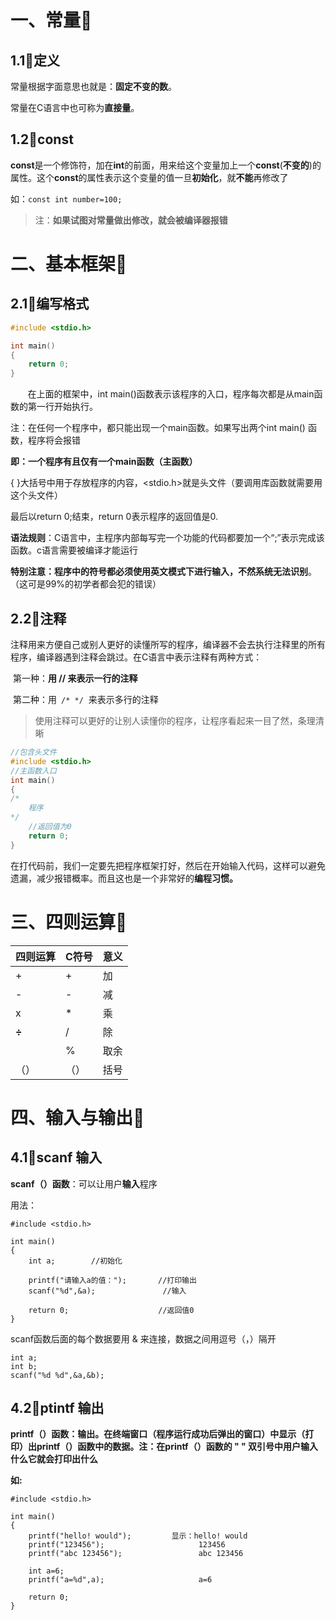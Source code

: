 
# 一、常量🌿


## 1.1💠定义

常量根据字面意思也就是：**固定不变的数**。

常量在C语言中也可称为**直接量**。



## 1.2💠const

**const**是一个修饰符，加在**int**的前面，用来给这个变量加上一个**const**(**不变的**)的属性。这个**const**的属性表示这个变量的值一旦**初始化**，就**不能**再修改了

如：`const int number=100;`

> 注：**如果试图对常量做出修改，就会被编译器报错**



# 二、基本框架🌿


## 2.1💠编写格式

```c
#include <stdio.h>

int main()
{
    return 0;
}
```

        在上面的框架中，int main()函数表示该程序的入口，程序每次都是从main函数的第一行开始执行。

注：在任何一个程序中，都只能出现一个main函数。如果写出两个int main() 函数，程序将会报错

**即：一个程序有且仅有一个main函数（主函数）**

{ }大括号中用于存放程序的内容，<stdio.h>就是头文件（要调用库函数就需要用这个头文件）

最后以return 0;结束，return 0表示程序的返回值是0.

**语法规则**：C语言中，主程序内部每写完一个功能的代码都要加一个“;”表示完成该函数。c语言需要被编译才能运行

**特别注意：程序中的符号都必须使用英文模式下进行输入，不然系统无法识别**。（这可是99%的初学者都会犯的错误）





## 2.2💠注释

​	注释用来方便自己或别人更好的读懂所写的程序，编译器不会去执行注释里的所有程序，编译器遇到注释会跳过。在C语言中表示注释有两种方式：

​	第一种：**用 // 来表示一行的注释**

​	第二种：用<code> /* */</code>  来表示多行的注释

> 使用注释可以更好的让别人读懂你的程序，让程序看起来一目了然，条理清晰


```c
//包含头文件
#include <stdio.h>
//主函数入口
int main()          
{
/*
    程序
*/
    //返回值为0
    return 0;
}
```

在打代码前，我们一定要先把程序框架打好，然后在开始输入代码，这样可以避免遗漏，减少报错概率。而且这也是一个非常好的**编程习惯。**


# 三、四则运算🌿
| 四则运算 | C符号 | 意义 |
| --- | --- | --- |
| + | + | 加 |
| - | - | 减 |
| x | * | 乘 |
| **÷** | / | 除 |
|  | % | 取余 |
| （） | （） | 括号 |



# 四、输入与输出🌿

## 4.1💠scanf 输入

**scanf（）函数**：可以让用户**输入**程序

用法：

```
#include <stdio.h>

int main()
{
    int a;        //初始化

    printf("请输入a的值：");       //打印输出
    scanf("%d",&a);               //输入

    return 0;                    //返回值0
}
```

scanf函数后面的每个数据要用 & 来连接，数据之间用逗号（，）隔开

```
int a;
int b;
scanf("%d %d",&a,&b);
```


## **4.2💠ptintf 输出**

**printf（）函数：输出。在终端窗口（程序运行成功后弹出的窗口）中显示（打印）出printf（）函数中的数据。注：在printf（）函数的 " " 双引号中用户输入什么它就会打印出什么**

**如:**

```
#include <stdio.h>

int main()
{
    printf("hello! would");         显示：hello! would
    printf("123456");                     123456
    printf("abc 123456");                 abc 123456
    
    int a=6;
    printf("a=%d",a);                     a=6

    return 0;
}
```
